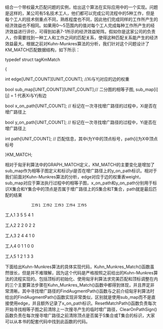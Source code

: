 结合一个带权最大匹配问题的实例，给出这个算法在实际应用中的一个实现。问题是这样的，某公司有5名技术工人，他们都可以完成公司流程中的5种工作，但是每个工人的技术侧重点不同，熟练程度也不同，因此他们完成同样的工作所产生的经济效益也不相同。如果用0～5范围内的值对每个工人完成每种工作所产生的经济效益进行评价，可得到如表7-1所示的经济效益矩阵。假如你是这家公司的负责人，你需要找到一种工人和工作之间的匹配关系，使得这种匹配关系能产生的经济效益最大。根据之前对Kuhn-Munkres算法的分析，我们针对这个问题设计了KM\_MATCH匹配数据结构，如下所示：

typedef struct tagKmMatch

{

int edge\[UNIT\_COUNT\]\[UNIT\_COUNT\]; //Xi与Yj对应的边的权重

bool sub\_map\[UNIT\_COUNT\]\[UNIT\_COUNT\];// 二分图的相等子图, sub\_map\[i\]\[j\] = 1 代表Xi与Yj有边

bool x\_on\_path\[UNIT\_COUNT\]; // 标记在一次寻找增广路径的过程中，Xi是否在增广路径上

bool y\_on\_path\[UNIT\_COUNT\]; // 标记在一次寻找增广路径的过程中，Yi是否在增广路径上

int path\[UNIT\_COUNT\]; // 匹配信息，其中i为Y中的顶点标号，path\[i\]为X中顶点标号

}KM\_MATCH;

相对于匈牙利算法中的GRAPH\_MATCH定义，KM\_MATCH的主要变化是增加了sub\_map作为相等子图定义和标识yi是否在增广路径上的y\_on\_path标识。相对于我们前面对Kuhn-Munkres算法的分析，edge对应于边的权重表weight，sub\_map对应于算法执行过程中的相等子图，x\_on\_path和y\_on\_path分别用于标识X集合和Y集合中的顶点是否属于增广路径上的S集合和T集合，path就是最后匹配的结果

```
            工作1 工作2 工作3 工作4 工作5
```

工人1        3       5          5         4          1

工人2         2       2          0         2          2

工人3        2        4          4          1          0

工人4        0        1           1          0         0

工人5         1         2          1         3          3

下面给出Kuhn-Munkres算法的具体实现代码，Kuhn\_Munkres\_Match\(\)函数虽然很长，但是并不难理解，因为这个代码是严格按照之前给出的Kuhn-Munkres算法的流程实现的。包括顶标的初始化、使用匈牙利算法求完美匹配和顶标调整在内的三个主要算法步骤在Kuhn\_Munkres\_Match\(\)函数中都得到体现，并且界定非常清晰。其中寻找增广路径的FindAugmentPath\(\)函数与之前介绍匈牙利算法时给出的FindAugmentPath\(\)函数实现非常类似，区别就是使用sub\_map而不是直接使用edge，并且额外记录了x\_on\_path标识。ResetMatchPath\(\)函数负责每次开始寻找相等子图之前清除上一次搜寻产生的临时增广路径，ClearOnPathSign\(\)函数负责在每次搜寻增广路径之前清除顶点是否属于S集合或T集合的标识，大家可以从本书的配套代码中找到此函数的代码。

